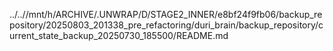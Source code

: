 ../..//mnt/h/ARCHIVE/.UNWRAP/D/STAGE2_INNER/e8bf24f9fb06/backup_repository/20250803_201338_pre_refactoring/duri_brain/backup_repository/current_state_backup_20250730_185500/README.md